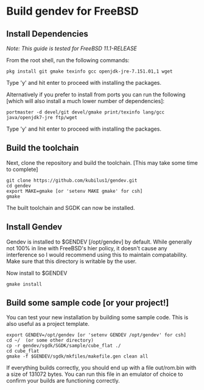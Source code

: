 # Build **gendev** for FreeBSD

## Install Dependencies

*Note: This guide is tested for FreeBSD 11.1-RELEASE*

From the root shell, run the following commands:

    pkg install git gmake texinfo gcc openjdk-jre-7.151.01,1 wget

Type 'y' and hit enter to proceed with installing the packages.

Alternatively if you prefer to install from ports you can run the following [which will also install a much lower number of dependencies]:

    portmaster -d devel/git devel/gmake print/texinfo lang/gcc java/openjdk7-jre ftp/wget

Type 'y' and hit enter to proceed with installing the packages.

## Build the toolchain

Next, clone the repository and build the toolchain. [This may take some time to complete]

    git clone https://github.com/kubilus1/gendev.git
    cd gendev
    export MAKE=gmake [or 'setenv MAKE gmake' for csh]
    gmake

The built toolchain and SGDK can now be installed.

## Install Gendev

Gendev is installed to $GENDEV [/opt/gendev] by default. While generally not 100% in line with FreeBSD's hier policy, it doesn't cause any interference so I would recommend using this to maintain compatability.
Make sure that this directory is writable by the user.

Now install to $GENDEV

    gmake install

## Build some sample code [or your project!]

You can test your new installation by building some sample code. This is also useful as a project template.

    export GENDEV=/opt/gendev [or 'setenv GENDEV /opt/gendev' for csh]
    cd ~/  (or some other directory)
    cp -r gendev/sgdk/SGDK/sample/cube_flat ./
    cd cube_flat
    gmake -f $GENDEV/sgdk/mkfiles/makefile.gen clean all

If everything builds correctly, you should end up with a file out/rom.bin with a size of 131072 bytes. You can run this file in an emulator of choice to confirm your builds are functioning correctly. 
